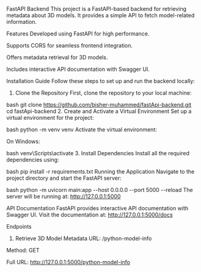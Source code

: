 FastAPI Backend
This project is a FastAPI-based backend for retrieving metadata about 3D models. It provides a simple API to fetch model-related information.

Features
Developed using FastAPI for high performance.

Supports CORS for seamless frontend integration.

Offers metadata retrieval for 3D models.

Includes interactive API documentation with Swagger UI.

Installation Guide
Follow these steps to set up and run the backend locally:

1. Clone the Repository
First, clone the repository to your local machine:

bash
git clone https://github.com/bisher-muhammed/fastApi-backend.git
cd fastApi-backend
2. Create and Activate a Virtual Environment
Set up a virtual environment for the project:

bash
python -m venv venv
Activate the virtual environment:

On Windows:

bash
venv\Scripts\activate
3. Install Dependencies
Install all the required dependencies using:

bash
pip install -r requirements.txt
Running the Application
Navigate to the project directory and start the FastAPI server:

bash
python -m uvicorn main:app --host 0.0.0.0 --port 5000 --reload
The server will be running at: http://127.0.0.1:5000

API Documentation
FastAPI provides interactive API documentation with Swagger UI. Visit the documentation at: http://127.0.0.1:5000/docs

Endpoints
1. Retrieve 3D Model Metadata
URL: /python-model-info

Method: GET

Full URL: http://127.0.0.1:5000/python-model-info



